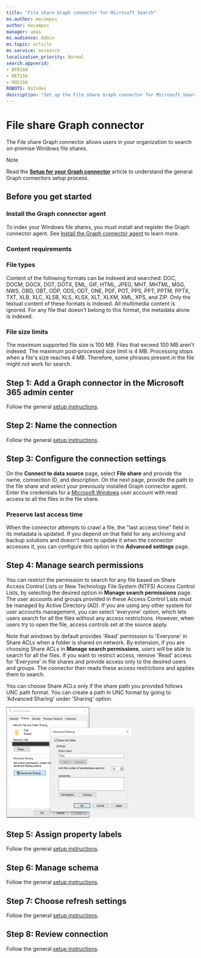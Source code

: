 ```yaml
---
title: "File share Graph connector for Microsoft Search"
ms.author: mecampos
author: mecampos
manager: umas
ms.audience: Admin
ms.topic: article
ms.service: mssearch
localization_priority: Normal
search.appverid:
- BFB160
- MET150
- MOE150
ROBOTS: NoIndex
description: "Set up the File share Graph connector for Microsoft Search"
---
```

<!---Previous ms.author: rusamai --->

# File share Graph connector

The File share Graph connector allows users in your organization to search on-premise Windows file shares.

> [!NOTE]
> Read the [**Setup for your Graph connector**](configure-connector.md) article to understand the general Graph connectors setup process.

## Before you get started

### Install the Graph connector agent

To index your Windows file shares, you must install and register the Graph connector agent. See [Install the Graph connector agent](on-prem-agent.md) to learn more.  

### Content requirements

### File types

Content of the following formats can be indexed and searched: DOC, DOCM, DOCX, DOT, DOTX, EML, GIF, HTML, JPEG, MHT, MHTML, MSG, NWS, OBD, OBT, ODP, ODS, ODT, ONE, PDF, POT, PPS, PPT, PPTM, PPTX, TXT, XLB, XLC, XLSB, XLS, XLSX, XLT, XLXM, XML, XPS, and ZIP. Only the textual content of these formats is indexed. All multimedia content is ignored. For any file that doesn't belong to this format, the metadata alone is indexed.

### File size limits

The maximum supported file size is 100 MB. Files that exceed 100 MB aren't indexed. The maximum post-processed size limit is 4 MB. Processing stops when a file's size reaches 4 MB. Therefore, some phrases present in the file might not work for search.

## Step 1: Add a Graph connector in the Microsoft 365 admin center

Follow the general [setup instructions](https://docs.microsoft.com/microsoftsearch/configure-connector).
<!---If the above phrase does not apply, delete it and insert specific details for your data source that are different from general setup instructions.-->

## Step 2: Name the connection

Follow the general [setup instructions](https://docs.microsoft.com/microsoftsearch/configure-connector).
<!---If the above phrase does not apply, delete it and insert specific details for your data source that are different from general setup instructions.-->

## Step 3: Configure the connection settings

On the **Connect to data source** page, select **File share** and provide the name, connection ID, and description. On the next page, provide the path to the file share and select your previously installed Graph connector agent. Enter the credentials for a [Microsoft Windows](https://microsoft.com/windows) user account with read access to all the files in the file share.

### Preserve last access time

When the connector attempts to crawl a file, the "last access time" field in its metadata is updated. If you depend on that field for any archiving and backup solutions and doesn't want to update it when the connector accesses it, you can configure this option in the **Advanced settings** page.

## Step 4: Manage search permissions

You can restrict the permission to search for any file based on Share Access Control Lists or New Technology File System (NTFS) Access Control Lists, by selecting the desired option in **Manage search permissions** page. The user accounts and groups provided in these Access Control Lists must be managed by Active Directory (AD). If you are using any other system for user accounts management, you can select 'everyone' option, which lets users search for all the files without any access restrictions. However, when users try to open the file, access controls set at the source apply.

Note that windows by default provides 'Read' permission to 'Everyone' in Share ACLs when a folder is shared on network. By extension, if you are choosing Share ACLs in **Manage search permissions**, users will be able to search for all the files. If you want to restrict access, remove 'Read' access for 'Everyone' in file shares and provide access only to the desired users and groups. The connector then reads these access restrictions and applies them to search.

You can choose Share ACLs only if the share path you provided follows UNC path format. You can create a path in UNC format by going to 'Advanced Sharing' under 'Sharing' option.

![Advanced_sharing](media/file-connector/file-advanced-sharing.png)

## Step 5: Assign property labels

Follow the general [setup instructions](https://docs.microsoft.com/microsoftsearch/configure-connector).
<!---If the above phrase does not apply, delete it and insert specific details for your data source that are different from general setup instructions.-->

## Step 6: Manage schema

Follow the general [setup instructions](https://docs.microsoft.com/microsoftsearch/configure-connector).
<!---If the above phrase does not apply, delete it and insert specific details for your data source that are different from general setup instructions.-->

## Step 7: Choose refresh settings

Follow the general [setup instructions](https://docs.microsoft.com/microsoftsearch/configure-connector).
<!---If the above phrase does not apply, delete it and insert specific details for your data source that are different from general setup instructions.-->

## Step 8: Review connection

Follow the general [setup instructions](https://docs.microsoft.com/microsoftsearch/configure-connector).
<!---If the above phrase does not apply, delete it and insert specific details for your data source that are different from general setup 
instructions.-->

<!---## Troubleshooting-->
<!---Insert troubleshooting recommendations for this data source-->

<!---## Limitations-->
<!---Insert limitations for this data source-->
